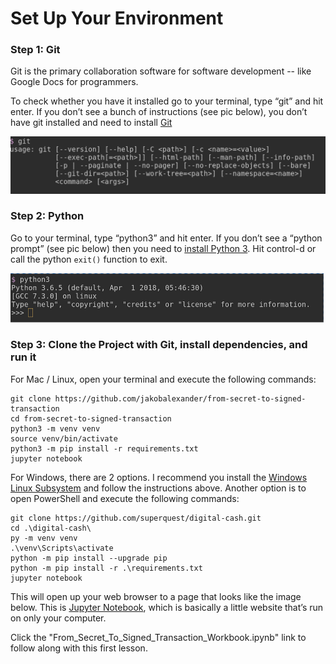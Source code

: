 # Set Up Your Environment

### Step 1: Git

Git is the primary collaboration software for software development -- like Google Docs for programmers.

To check whether you have it installed go to your terminal, type “git” and hit enter. If you don’t see a bunch of instructions (see pic below), you don’t have git installed and need to install [Git](https://git-scm.com/book/en/v2/Getting-Started-Installing-Git)

![image](./images/git.png)


### Step 2: Python

Go to your terminal, type “python3” and hit enter. If you don’t see a “python prompt” (see pic below) then you need to [install Python 3](https://docs.python-guide.org/starting/installation/). Hit control-d or call the python `exit()` function to exit.

![image](./images/prompt.png)


### Step 3: Clone the Project with Git, install dependencies, and run it

For Mac / Linux, open your terminal and execute the following commands:

```
git clone https://github.com/jakobalexander/from-secret-to-signed-transaction
cd from-secret-to-signed-transaction
python3 -m venv venv
source venv/bin/activate
python3 -m pip install -r requirements.txt
jupyter notebook
```

For Windows, there are 2 options. I recommend you install the [Windows Linux Subsystem](https://docs.microsoft.com/en-us/windows/wsl/install-win10) and follow the instructions above. Another option is to open PowerShell and execute the following commands:

```
git clone https://github.com/superquest/digital-cash.git
cd .\digital-cash\
py -m venv venv
.\venv\Scripts\activate
python -m pip install --upgrade pip
python -m pip install -r .\requirements.txt
jupyter notebook
```

This will open up your web browser to a page that looks like the image below. This is [Jupyter Notebook](http://jupyter.org/), which is basically a little website that’s run on only your computer.

Click the "From_Secret_To_Signed_Transaction_Workbook.ipynb" link to follow along with this first lesson.
